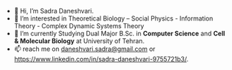 - 👋 Hi, I’m Sadra Daneshvari.
- 👀 I’m interested in Theoretical Biology – Social Physics - Information Theory - Complex Dynamic Systems Theory
- 🌱 I’m currently Studying Dual Major B.Sc. in **Computer Science** and **Cell & Molecular Biology** at University of Tehran.
- 📫 reach me on daneshvari.sadra@gmail.com or https://www.linkedin.com/in/sadra-daneshvari-9755721b3/.

<!---
sadra-daneshvari/sadra-daneshvari is a ✨ special ✨ repository because its `README.md` (this file) appears on your GitHub profile.
You can click the Preview link to take a look at your changes.
--->
